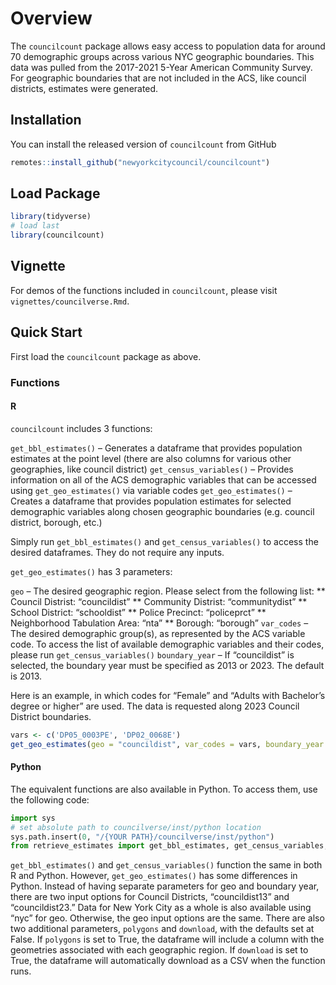 
<!-- README.md is generated from README.Rmd. Please edit that file -->

# Overview

The `councilcount` package allows easy access to population data for
around 70 demographic groups across various NYC geographic boundaries.
This data was pulled from the 2017-2021 5-Year American Community
Survey. For geographic boundaries that are not included in the ACS, like
council districts, estimates were generated.

## Installation

You can install the released version of `councilcount` from GitHub

``` r
remotes::install_github("newyorkcitycouncil/councilcount")
```

## Load Package

``` r
library(tidyverse)
# load last
library(councilcount)
```

## Vignette

For demos of the functions included in `councilcount`, please visit
`vignettes/councilverse.Rmd`.

## Quick Start

First load the `councilcount` package as above.

### Functions

#### R

`councilcount` includes 3 functions:

`get_bbl_estimates()` – Generates a dataframe that provides population
estimates at the point level (there are also columns for various other
geographies, like council district) `get_census_variables()` – Provides
information on all of the ACS demographic variables that can be accessed
using `get_geo_estimates()` via variable codes `get_geo_estimates()` –
Creates a dataframe that provides population estimates for selected
demographic variables along chosen geographic boundaries (e.g. council
district, borough, etc.)

Simply run `get_bbl_estimates()` and `get_census_variables()` to access
the desired dataframes. They do not require any inputs.

`get_geo_estimates()` has 3 parameters:

`geo` – The desired geographic region. Please select from the following
list: \*\* Council Distrist: “councildist” \*\* Community Distrist:
“communitydist” \*\* School District: “schooldist” \*\* Police Precinct:
“policeprct” \*\* Neighborhood Tabulation Area: “nta” \*\* Borough:
“borough” `var_codes` – The desired demographic group(s), as represented
by the ACS variable code. To access the list of available demographic
variables and their codes, please run `get_census_variables()`
`boundary_year` – If “councildist” is selected, the boundary year must
be specified as 2013 or 2023. The default is 2013.

Here is an example, in which codes for “Female” and “Adults with
Bachelor’s degree or higher” are used. The data is requested along 2023
Council District boundaries.

``` r
vars <- c('DP05_0003PE', 'DP02_0068E')
get_geo_estimates(geo = "councildist", var_codes = vars, boundary_year = "2023") 
```

#### Python

The equivalent functions are also available in Python. To access them,
use the following code:

``` python
import sys
# set absolute path to councilverse/inst/python location
sys.path.insert(0, "/{YOUR PATH}/councilverse/inst/python")
from retrieve_estimates import get_bbl_estimates, get_census_variables, get_geo_estimates
```

`get_bbl_estimates()` and `get_census_variables()` function the same in
both R and Python. However, `get_geo_estimates()` has some differences
in Python. Instead of having separate parameters for geo and boundary
year, there are two input options for Council Districts, “councildist13”
and “councildist23.” Data for New York City as a whole is also available
using “nyc” for geo. Otherwise, the geo input options are the same.
There are also two additional parameters, `polygons` and `download`,
with the defaults set at False. If `polygons` is set to True, the
dataframe will include a column with the geometries associated with each
geographic region. If `download` is set to True, the dataframe will
automatically download as a CSV when the function runs.

